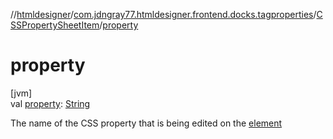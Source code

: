 //[htmldesigner](../../../index.md)/[com.jdngray77.htmldesigner.frontend.docks.tagproperties](../index.md)/[CSSPropertySheetItem](index.md)/[property](property.md)

# property

[jvm]\
val [property](property.md): [String](https://kotlinlang.org/api/latest/jvm/stdlib/kotlin/-string/index.html)

The name of the CSS property that is being edited on the [element](element.md)
